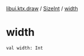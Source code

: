 [libui.ktx.draw](../README.md) / [SizeInt](README.md) / [width](width.md)

# width

`val width: Int`
